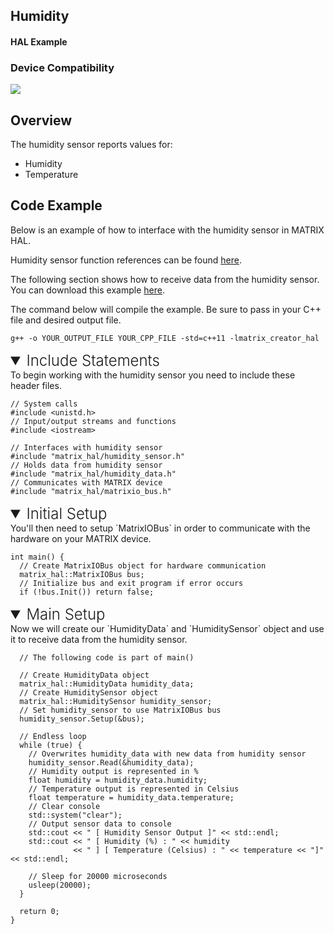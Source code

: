 <h2 style="padding-top:0">Humidity</h2>
<h4 style="padding-top:0">HAL Example</h4>

### Device Compatibility
<img class="creator-compatibility-icon" src="../../img/creator-icon.svg">

## Overview

The humidity sensor reports values for:

* Humidity
* Temperature

## Code Example

Below is an example of how to interface with the humidity sensor in MATRIX HAL.

Humidity sensor function references can be found [here](/matrix-hal/reference/humidity).

The following section shows how to receive data from the humidity sensor. You can download this example <a href="https://github.com/matrix-io/matrix-hal-examples/blob/master/sensors/humidity_sensor.cpp" target="_blank">here</a>.

The command below will compile the example. Be sure to pass in your C++ file and desired output file.

```language-cpp
g++ -o YOUR_OUTPUT_FILE YOUR_CPP_FILE -std=c++11 -lmatrix_creator_hal
```

<details open>
<summary style="font-size: 1.5rem; font-weight: 300;">Include Statements</summary>
To begin working with the humidity sensor you need to include these header files.

```language-cpp
// System calls
#include <unistd.h>
// Input/output streams and functions
#include <iostream>

// Interfaces with humidity sensor
#include "matrix_hal/humidity_sensor.h"
// Holds data from humidity sensor
#include "matrix_hal/humidity_data.h"
// Communicates with MATRIX device
#include "matrix_hal/matrixio_bus.h"
```

</details>

<details open>
<summary style="font-size: 1.5rem; font-weight: 300;">Initial Setup</summary>
You'll then need to setup `MatrixIOBus` in order to communicate with the hardware on your MATRIX device.

```language-cpp
int main() {
  // Create MatrixIOBus object for hardware communication
  matrix_hal::MatrixIOBus bus;
  // Initialize bus and exit program if error occurs
  if (!bus.Init()) return false;
```

</details>

<details open>
<summary style="font-size: 1.5rem; font-weight: 300;">Main Setup</summary>
Now we will create our `HumidityData` and `HumiditySensor` object and use it to receive data from the humidity sensor.

```language-cpp
  // The following code is part of main()
  
  // Create HumidityData object
  matrix_hal::HumidityData humidity_data;
  // Create HumiditySensor object
  matrix_hal::HumiditySensor humidity_sensor;
  // Set humidity_sensor to use MatrixIOBus bus
  humidity_sensor.Setup(&bus);
  
  // Endless loop
  while (true) {
    // Overwrites humidity_data with new data from humidity sensor
    humidity_sensor.Read(&humidity_data);
    // Humidity output is represented in %
    float humidity = humidity_data.humidity;
    // Temperature output is represented in Celsius
    float temperature = humidity_data.temperature;
    // Clear console
    std::system("clear");
    // Output sensor data to console
    std::cout << " [ Humidity Sensor Output ]" << std::endl;
    std::cout << " [ Humidity (%) : " << humidity
              << " ] [ Temperature (Celsius) : " << temperature << "]" << std::endl;

    // Sleep for 20000 microseconds
    usleep(20000);
  }

  return 0;
}
```

</details>